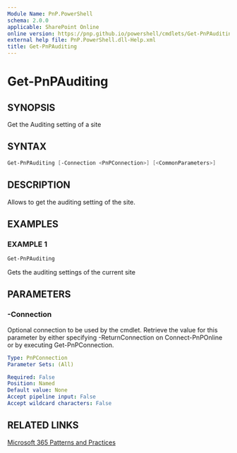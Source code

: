 ```yaml
---
Module Name: PnP.PowerShell
schema: 2.0.0
applicable: SharePoint Online
online version: https://pnp.github.io/powershell/cmdlets/Get-PnPAuditing.html
external help file: PnP.PowerShell.dll-Help.xml
title: Get-PnPAuditing
---
```

  
# Get-PnPAuditing

## SYNOPSIS
Get the Auditing setting of a site

## SYNTAX

```powershell
Get-PnPAuditing [-Connection <PnPConnection>] [<CommonParameters>]
```

## DESCRIPTION

Allows to get the auditing setting of the site.

## EXAMPLES

### EXAMPLE 1
```powershell
Get-PnPAuditing
```

Gets the auditing settings of the current site

## PARAMETERS

### -Connection
Optional connection to be used by the cmdlet. Retrieve the value for this parameter by either specifying -ReturnConnection on Connect-PnPOnline or by executing Get-PnPConnection.

```yaml
Type: PnPConnection
Parameter Sets: (All)

Required: False
Position: Named
Default value: None
Accept pipeline input: False
Accept wildcard characters: False
```

## RELATED LINKS

[Microsoft 365 Patterns and Practices](https://aka.ms/m365pnp)


